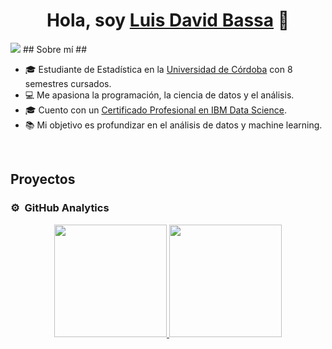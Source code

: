 <div align="center">
  <h1 align="center">Hola, soy <a href="https://aristi.dev">Luis David Bassa</a> 👋</h1>
</div>
<img src="https://imgur.com/a/luis-s-1McLu3i.png">
## Sobre mí ##

- 🎓 Estudiante de Estadística en la [Universidad de Córdoba](https://www.unicordoba.edu.co/) con 8 semestres cursados.
- 💻 Me apasiona la programación, la ciencia de datos y el análisis.
- 🎓 Cuento con un [Certificado Profesional en IBM Data Science](https://www.coursera.org/account/accomplishments/professional-cert/LV9YEXP7VLME).
- 📚 Mi objetivo es profundizar en el análisis de datos y machine learning.

<br>

## Proyectos

### ⚙️ &nbsp;GitHub Analytics

<p align="center">
  <a href="https://github.com/LuDal09">
    <img height="180em" src="https://github-readme-stats-eight-theta.vercel.app/api?username=TuUsername&show_icons=true&theme=algolia&include_all_commits=true&count_private=true"/>
    <img height="180em" src="https://github-readme-stats-eight-theta.vercel.app/api/top-langs/?username=TuUsername&layout=compact&langs_count=8&theme=algolia"/>
  </a>
</p>
